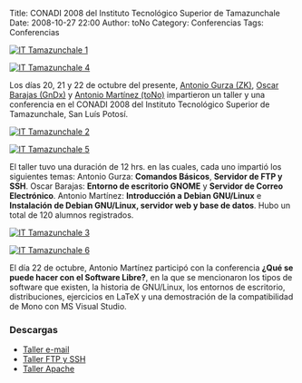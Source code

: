 Title: CONADI 2008 del Instituto Tecnológico Superior de Tamazunchale
Date: 2008-10-27 22:00
Author: toNo
Category: Conferencias
Tags: Conferencias

[![IT Tamazunchale 1]({attach}2008-10-22-conadi-4/conadi-01-small.jpg)]({attach}2008-10-22-conadi-4/conadi-01.jpg)

[![IT Tamazunchale 4]({attach}2008-10-22-conadi-4/conadi-02-small.jpg)]({attach}2008-10-22-conadi-4/conadi-02.jpg)

Los días 20, 21 y 22 de octubre del presente, [Antonio Gurza (ZK)](http://zerialkiller.h4ck3rx.org), [Oscar Barajas (GnDx)](http://gndx.org) y [Antonio Martínez (toNo)](http://www.antoniomtz.org) impartieron un taller y una conferencia en el CONADI 2008 del Instituto Tecnológico Superior de Tamazunchale, San Luís Potosí.

[![IT Tamazunchale 2]({attach}2008-10-22-conadi-4/conadi-03-small.jpg)]({attach}2008-10-22-conadi-4/conadi-03.jpg)

[![IT Tamazunchale 5]({attach}2008-10-22-conadi-4/conadi-04-small.jpg)]({attach}2008-10-22-conadi-4/conadi-04.jpg)

El taller tuvo una duración de 12 hrs. en las cuales, cada uno impartió los siguientes temas: Antonio Gurza: __Comandos Básicos__, __Servidor de FTP y SSH__. Oscar Barajas: __Entorno de escritorio GNOME__ y __Servidor de Correo Electrónico__. Antonio Martínez: __Introducción a Debian GNU/Linux__ e __Instalación de Debian GNU/Linux, servidor web y base de datos__. Hubo un total de 120 alumnos registrados.

[![IT Tamazunchale 3]({attach}2008-10-22-conadi-4/conadi-05-small.jpg)]({attach}2008-10-22-conadi-4/conadi-05.jpg)

[![IT Tamazunchale 6]({attach}2008-10-22-conadi-4/conadi-06-small.jpg)]({attach}2008-10-22-conadi-4/conadi-06.jpg)

El día 22 de octubre, Antonio Martínez participó con la conferencia __¿Qué se puede hacer con el Software Libre?__, en la que se mencionaron los tipos de software que existen, la historia de GNU/Linux, los entornos de escritorio, distribuciones, ejercicios en LaTeX y una demostración de la compatibilidad de Mono con MS Visual Studio.

### Descargas

* [Taller e-mail](2008-10-22-conadi-4/email.tar.gz)
* [Taller FTP y SSH](2008-10-22-conadi-4/ftp_ssh.pdf.tar.gz)
* [Taller Apache](2008-10-22-conadi-4/taller-apache.tar.gz)

